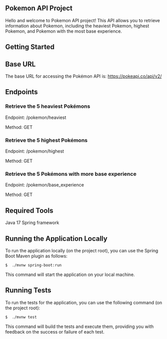 ## Pokemon API Project

Hello and welcome to Pokemon API project!
This API allows you to retrieve information about Pokemon, including the heaviest Pokemon, highest Pokemon, and Pokemon with the most base experience.
## Getting Started

## Base URL

The base URL for accessing the Pokémon API is: https://pokeapi.co/api/v2/

## Endpoints
### Retrieve the 5 heaviest Pokémons
Endpoint: /pokemon/heaviest

Method: GET

### Retrieve the 5 highest Pokémons
Endpoint: /pokemon/highest

Method: GET

### Retrieve the 5 Pokémons with more base experience
Endpoint: /pokemon/base_experience

Method: GET

## Required Tools

Java 17
Spring framework

## Running the Application Locally

To run the application locally (on the project root), you can use the Spring Boot Maven plugin as follows:

```
$  ./mvnw spring-boot:run
```
This command will start the application on your local machine.

## Running Tests

To run the tests for the application, you can use the following command (on the project root):

```
$  ./mvnw test
```
This command will build the tests and execute them, providing you with feedback on the success or failure of each test.





